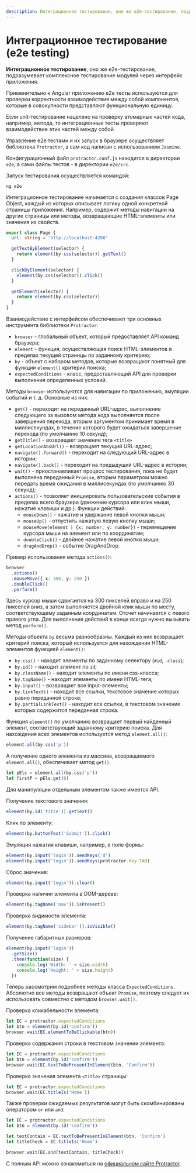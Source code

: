 ```yaml
---
description: Интеграционное тестирование, оно же e2e-тестирование, подразумевает комплексное тестирование модулей через интерфейс приложения
---
```


# Интеграционное тестирование (e2e testing)

**Интеграционное тестирование**, оно же e2e-тестирование, подразумевает комплексное тестирование модулей через интерфейс приложения.

Применительно к Angular приложению e2e тесты используются для проверки корректности взаимодействия между собой компонентов, которые в совокупности представляют функциональную единицу.

Если unit-тестирование нацелено на проверку атомарных частей кода, например, метода, то интеграционные тесты проверяют взаимодействие этих частей между собой.

Управление e2e тестами и их запуск в браузере осуществляет библиотека `Protractor`, а сам код написан с использованием `Jasmine`.

Конфигурационный файл `protractor.conf.js` находится в директории `e2e`, а сами файлы тестов - в директории `e2e/src`.

Запуск тестирования осуществляется командой:

```
ng e2e
```

Интеграционное тестирование начинается с создания классов Page Object, каждый из которых описывает логику одной конкретной страницы приложения. Например, содержит методы навигации на другие страницы или методы, возвращающие HTML-элементы или значения их свойств.

```ts
export class Page {
  url: string = 'http://localhost:4200'

  getTextByElement(selector) {
    return element(by.css(selector)).getText()
  }

  clickByElement(selector) {
    element(by.css(selector)).click()
  }

  getElement(selector) {
    return element(by.css(selector))
  }
}
```

Взаимодействие с интерфейсом обеспечивают три основных инструмента библиотеки `Protractor`:

- `browser` - глобальный объект, который предоставляет API команд браузера;
- `element` - функция, осуществляющая поиск HTML-элементов в пределах текущей страницы по заданному критерию;
- `by` - объект с набором методов, которые возвращают понятный для функции `element()` критерий поиска;
- `expectedConditions` - класс, предоставляющий API для проверки выполнения определенных условий.

Методы `browser` используются для навигации по приложению, эмуляции событий и т. д. Основные из них:

- `get()` - переходит на переданный URL-адрес, выполнение следующего за вызовом метода кода выполняется после завершения перехода, вторым аргументом принимает время в миллисекундах, в течение которого будет ожидаться завершение перехода (по умолчанию 10 секунд);
- `getTitle()` - возвращает значение тега `<title>`
- `getLocationAbsUrl()` - возвращает текущий URL-адрес;
- `navigate().forward()` - переходит на следующий URL-адрес в истории;
- `navigate().back()` - переходит на предыдущий URL-адрес в истории;
- `wait()` - приостанавливает процесс тестирования, пока не будет выполнена переданный `Promise`, вторым параметром можно передать время ожидания в миллисекундах (по умолчанию 30 секунд);
- `actions()` - позволяет инициировать пользовательские события в пределах всего браузера (движение курсора или клик мыши, нажатие клавиши и др.). Функции действий:
  - `mouseDown()` - нажатие и удержание левой кнопки мыши;
  - `mouseUp()` - отпустить нажатую левую кнопку мыши;
  - `mouseMove(element | {x: number, y: number})` - перемещение курсора мыши на элемент или по координатам;
  - `doubleClick()` - двойное нажатие левой кнопки мыши;
  - `dragAndDrop()` - событие DragAndDrop.

Пример использования метода `actions()`:

```ts
browser
  .actions()
  .mouseMove({ x: 300, y: 250 })
  .doubleClick()
  .perform()
```

Здесь курсор мыши сдвигается на 300 пикселей вправо и на 250 пикселей вниз, а затем выполняется двойной клик мыши по месту, соответствующему заданным координатам. Отсчет начинается с левого правого угла. Для выполнения действий в конце всегда нужно вызывать метод `perform()`.

Методы объекта `by` весьма разнообразны. Каждый из них возвращает критерий поиска, который используется для нахождения HTML-элементов функцией `element()`:

- `by.css()` - находит элементы по заданному селектору (`#id`, `.class`);
- `by.id()` - находит элемент по `id`;
- `by.className()` - находит элементы по имени css-класса;
- `by.tagName()` - находит элементы по имени HTML-тега;
- `by.input()` - возвращает все input-элементы;
- `by.linkText()` - находит все ссылки, текстовое значение которых равно переданной строке;
- `by.partialLinkText()` - находит все ссылки, в текстовом значение которых содержится переданная строка.

Функция `element()` по умолчанию возвращает первый найденный элемент, соответствующий заданному критерию поиска. Для нахождения всех элементов используется метод `element.all()`:

```ts
element.all(by.css('p'))
```

А получение одного элемента из массива, возвращаемого `element.all()`, обеспечивает метод `get()`.

```ts
let pEls = element.all(by.css('p'))
let firstP = pEls.get(0)
```

Для манипуляции отдельным элементом также имеется API.

Получение текстового значения:

```ts
element(by.id('title')).getText()
```

Клик по элементу:

```ts
element(by.buttonText('Submit')).click()
```

Эмуляция нажатия клавиши, например, в поле формы:

```ts
element(by.input('login')).sendKeys('d')
element(by.input('login')).sendKeys(protractor.Key.TAB)
```

Сброс значения:

```ts
element(by.input('login')).clear()
```

Проверка наличия элемента в DOM-дереве:

```ts
element(by.tagName('nav')).isPresent()
```

Проверка видимости элемента:

```ts
element(by.tagName('sidebar')).isVisible()
```

Получение габаритных размеров:

```ts
element(by.input('login'))
  .getSize()
  .then(function(size) {
    console.log('Width: ' + size.width)
    console.log('Height: ' + size.height)
  })
```

Теперь рассмотрим подробнее методы класса `ExpectedConditions`. Абсолютно все методы возвращают объект `Promise`, поэтому следует их использовать совместно с методом `browser.wait()`.

Проверка кликабельности элемента:

```ts
let EC = protractor.expectedConditions
let btn = element(by.id('confirm'))
browser.wait(EC.elementToBeClickable(btn))
```

Проверка содержания строки в текстовом значении элемента:

```ts
let EC = protractor.expectedConditions
let btn = element(by.id('confirm'))
browser.wait(EC.textToBePresentInElement(btn, 'Confirm'))
```

Проверка значения элемента `<title>` страницы:

```ts
let EC = protractor.expectedConditions
browser.wait(EC.titleIs('Home'))
```

Также проверки ожидаемых результатов могут быть скомбинированы оператором `or` или `and`:

```ts
let EC = protractor.expectedConditions
let btn = element(by.id('confirm'))

let textContain = EC.textToBePresentInElement(btn, 'Confirm')
let titleCheck = EC.titleIs('Home')

browser.wait(EC.and(textContain, titleCheck))
```

С полным API можно ознакомиться на [официальном сайте Protractor](https://www.protractortest.org/).
